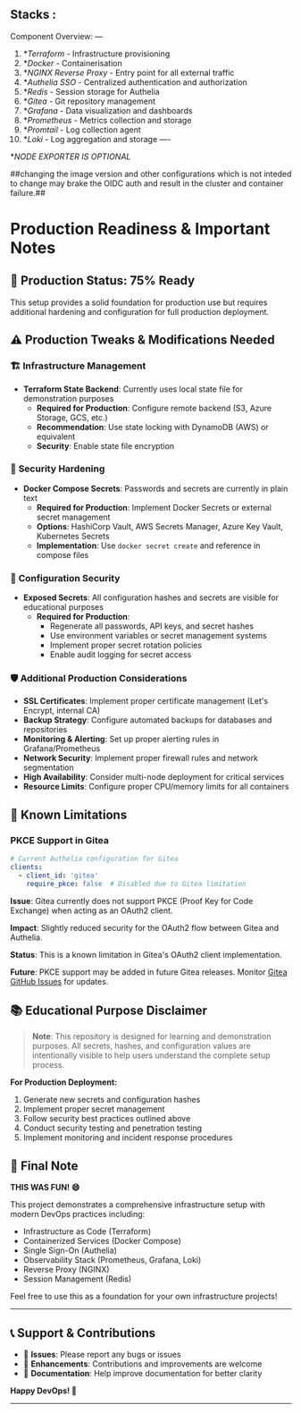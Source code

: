 
##  

 ## Stacks :

Component Overview:
—
1. **Terraform* - Infrastructure provisioning
2. **Docker* - Containerisation
3. **NGINX Reverse Proxy* - Entry point for all external traffic
4. **Authelia SSO* - Centralized authentication and authorization
5. **Redis* - Session storage for Authelia
6. **Gitea* - Git repository management
7. **Grafana* - Data visualization and dashboards
8. **Prometheus* - Metrics collection and storage
9. **Promtail* - Log collection agent
10. **Loki* - Log aggregation and storage
—-

**NODE EXPORTER IS OPTIONAL*

   ##changing the image version and  other configurations which is not inteded to change may brake the OIDC auth and  result in  the cluster and container failure.##

# Production Readiness & Important Notes

## 🚀 **Production Status: 75% Ready**

This setup provides a solid foundation for production use but requires additional hardening and configuration for full production deployment.

## ⚠️ **Production Tweaks & Modifications Needed**

### 🏗️ **Infrastructure Management**
- **Terraform State Backend**: Currently uses local state file for demonstration purposes
  - **Required for Production**: Configure remote backend (S3, Azure Storage, GCS, etc.)
  - **Recommendation**: Use state locking with DynamoDB (AWS) or equivalent
  - **Security**: Enable state file encryption

### 🔐 **Security Hardening**
- **Docker Compose Secrets**: Passwords and secrets are currently in plain text
  - **Required for Production**: Implement Docker Secrets or external secret management
  - **Options**: HashiCorp Vault, AWS Secrets Manager, Azure Key Vault, Kubernetes Secrets
  - **Implementation**: Use `docker secret create` and reference in compose files

### 🔑 **Configuration Security**
- **Exposed Secrets**: All configuration hashes and secrets are visible for educational purposes
  - **Required for Production**: 
    - Regenerate all passwords, API keys, and secret hashes
    - Use environment variables or secret management systems
    - Implement proper secret rotation policies
    - Enable audit logging for secret access

### 🛡️ **Additional Production Considerations**
- **SSL Certificates**: Implement proper certificate management (Let's Encrypt, internal CA)
- **Backup Strategy**: Configure automated backups for databases and repositories
- **Monitoring & Alerting**: Set up proper alerting rules in Grafana/Prometheus
- **Network Security**: Implement proper firewall rules and network segmentation
- **High Availability**: Consider multi-node deployment for critical services
- **Resource Limits**: Configure proper CPU/memory limits for all containers

## 🔧 **Known Limitations**

### PKCE Support in Gitea
```yaml
# Current Authelia configuration for Gitea
clients:
  - client_id: 'gitea'
    require_pkce: false  # Disabled due to Gitea limitation
```

**Issue**: Gitea currently does not support PKCE (Proof Key for Code Exchange) when acting as an OAuth2 client.

**Impact**: Slightly reduced security for the OAuth2 flow between Gitea and Authelia.

**Status**: This is a known limitation in Gitea's OAuth2 client implementation.

**Future**: PKCE support may be added in future Gitea releases. Monitor [Gitea GitHub Issues](https://github.com/go-gitea/gitea/issues) for updates.

## 📚 **Educational Purpose Disclaimer**

> **Note**: This repository is designed for learning and demonstration purposes. All secrets, hashes, and configuration values are intentionally visible to help users understand the complete setup process.

**For Production Deployment:**
1. Generate new secrets and configuration hashes
2. Implement proper secret management
3. Follow security best practices outlined above
4. Conduct security testing and penetration testing
5. Implement monitoring and incident response procedures

## 🎉 **Final Note**

**THIS WAS FUN! 😄**

This project demonstrates a comprehensive infrastructure setup with modern DevOps practices including:
- Infrastructure as Code (Terraform)
- Containerized Services (Docker Compose)
- Single Sign-On (Authelia)
- Observability Stack (Prometheus, Grafana, Loki)
- Reverse Proxy (NGINX)
- Session Management (Redis)

Feel free to use this as a foundation for your own infrastructure projects!

---

## 📞 **Support & Contributions**

- 🐛 **Issues**: Please report any bugs or issues
- 🚀 **Enhancements**: Contributions and improvements are welcome
- 📖 **Documentation**: Help improve documentation for better clarity

**Happy DevOps! 🚀**
 
 ---

 


